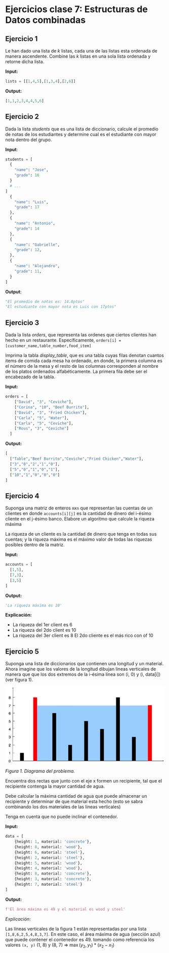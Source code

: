 # Ejercicios clase 7: Estructuras de Datos combinadas

## Ejercicio 1

Le han dado una lista de _k_ listas, cada una de las listas esta ordenada de manera ascendente. Combine las _k_ listas en una sola lista ordenada y retorne dicha lista.

**Input:**

```python
lists = [[1,4,5],[1,3,4],[2,6]]
```

**Output:**

```python
[1,1,2,3,4,4,5,6]
```

## Ejercicio 2

Dada la lista _students_ que es una lista de diccionario, calcule el promedio de notas de los estudiantes y determine cual es el estudiante con mayor nota dentro del grupo.

**Input**:

```python
students = [
  {
    "name": "Jose",
    "grade": 16
  }
  # ...
]
  {
    "name": "Luis",
    "grade": 17
  },
  {
    "name": "Antonio",
    "grade": 14
  },
  {
    "name": "Gabrielle",
    "grade": 12,
  },
  {
    "name": "Alejandro",
    "grade": 11,
  }
]
```

**Output**:

```python
"El promedio de notas es: 14.0ptos"
"El estudiante con mayor nota es Luis con 17ptos"
```

## Ejercicio 3

Dada la lista _orders_, que representa las ordenes que ciertos clientes han hecho en un restaurante. Específicamente, `orders[i] = [customer_name,table_number,food_item]`

Imprima la tabla _display_table_, que es una tabla cuyas filas denotan cuantos items de comida cada mesa ha ordenado, en donde, la primera columna es el número de la mesa y el resto de las columnas corresponden al nombre de los platos ordenados alfabéticamente. La primera fila debe ser el encabezado de la tabla.

**Input:**

```python
orders = [
    ["David", "3", "Ceviche"],
    ["Corina", "10", "Beef Burrito"],
    ["David", "3", "Fried Chicken"],
    ["Carla", "5", "Water"],
    ["Carla", "5", "Ceviche"],
    ["Rous", "3", "Ceviche"]
  ]
```

**Output:**

```python
[
  ["Table","Beef Burrito","Ceviche","Fried Chicken","Water"],
  ["3","0","2","1","0"],
  ["5","0","1","0","1"],
  ["10","1","0","0","0"]
]
```

## Ejercicio 4

Suponga una matriz de enteros `m`x`n` que representan las cuentas de un clientes en donde `accounts[i][j]` es la cantidad de dinero del i-ésimo cliente en el j-ésimo banco. Elabore un algoritmo que calcule la riqueza máxima

La riqueza de un cliente es la cantidad de dinero que tenga en todas sus cuentas; y la riqueza máxima es el máximo valor de todas las riquezas posibles dentro de la matriz.

**Input:**

```python
accounts = [
  [1,5],
  [7,3],
  [3,5]
]
```

**Output:**

```python
'La riqueza máxima es 10'
```

**Explicación:**

- La riqueza del 1er client es 6
- La riqueza del 2do client es 10
- La riqueza del 3er client es 8
  El 2do cliente es el más rico con of 10

## Ejercicio 5

Suponga una lista de diccionarios que contienen una longitud y un material. Ahora imagine que los valores de la longitud dibujan lineas verticales de manera que que los dos extremos de la i-ésima línea son (i, 0) y (i, data[i]) (ver figura 1).

![Figura 1](./e5.jpg)

_Figura 1. Diagrama del problema._

Encuentra dos rectas que junto con el eje x formen un recipiente, tal que el recipiente contenga la mayor cantidad de agua.

Debe calcular la máxima cantidad de agua que puede almacenar un recipiente y determinar de que material esta hecho (esto se sabra combinando los dos materiales de las lineas verticales)

Tenga en cuenta que no puede inclinar el contenedor.

**Input:**

```python
data = [
    {height: 1, material: 'concrete'},
    {height: 8, material: 'wood'},
    {height: 6, material: 'steel'},
    {height: 2, material: 'steel'},
    {height: 5, material: 'wood'},
    {height: 4, material: 'wood'},
    {height: 8, material: 'concrete'},
    {height: 3, material: 'concrete'},
    {height: 7, material: 'steel'}
]
```

**Output:**

```python
f'El área máxima es 49 y el material es wood y steel'
```

_Explicación_:

Las líneas verticales de la figura 1 están representadas por una lista `[1,8,6,2,5,4,8,3,7]`. En este caso, el área máxima de agua (sección azul) que puede contener el contenedor es 49. tomando como referencia los valores `(x, y)` (1, 8) y (8, 7) => $\max{(y_2,y_1)} * (x_2 - x_1)$

